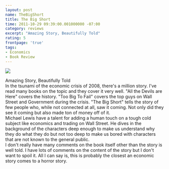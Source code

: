 ```yaml
---
layout: post
name: TheBigShort
title: The Big Short
time: 2011-10-29 09:39:00.001000000 -07:00
category: reviews
excerpt: "Amazing Story, Beautifully Told"
rating: 5
frontpage: 'true'
tags:
- Economics
- Book Review
---
```

<img class="imageOnRight" src="{{ site.reviewsImagesFolder }}{{ page.name }}/TheBigShortCover.jpg">

<div class="stars" title="{{ page.rating }} Stars" data-percent="{{ page.rating }}"></div>

Amazing Story, Beautifully Told  
In the tsunami of the economic crisis of 2008, there's a million story. I've read many books on the topic and they cover it very well. "All the Devils are Here" covers the history. "Too Big To Fail" covers the top guys on Wall Street and Government during the crisis. "The Big Short" tells the story of few people who, while not connected at all, saw it coming. Not only did they see it coming but also made ton of money off of it.  
Michael Lewis have a talent for adding a human touch on a tough cold subject like economics and trading on Wall Street. He dives in the background of the characters deep enough to make us understand why they do what they do but not too deep to make us bored with characters that are not known to the general public.  
I don't really have many comments on the book itself other than the story is well told. I have lots of comments on the content of the story but I don't want to spoil it. All I can say is, this is probably the closest an economic story comes to a horror story.  

